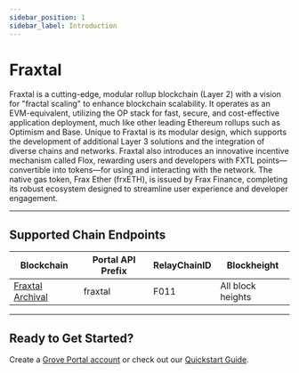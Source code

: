 ```yaml
---
sidebar_position: 1
sidebar_label: Introduction
---
```


# Fraxtal

Fraxtal is a cutting-edge, modular rollup blockchain (Layer 2) with a vision for "fractal scaling" to enhance blockchain scalability. It operates as an EVM-equivalent, utilizing the OP stack for fast, secure, and cost-effective application deployment, much like other leading Ethereum rollups such as Optimism and Base. Unique to Fraxtal is its modular design, which supports the development of additional Layer 3 solutions and the integration of diverse chains and networks. Fraxtal also introduces an innovative incentive mechanism called Flox, rewarding users and developers with FXTL points—convertible into tokens—for using and interacting with the network. The native gas token, Frax Ether (frxETH), is issued by Frax Finance, completing its robust ecosystem designed to streamline user experience and developer engagement.

---

## Supported Chain Endpoints

| Blockchain                                 | Portal API Prefix | RelayChainID | Blockheight         |
| ------------------------------------------ | ----------------- | ------------ | ------------------- |
| [Fraxtal Archival](./endpoints/fraxtal) | fraxtal     | F011         | All block heights |

---

## Ready to Get Started?

Create a [Grove Portal account](https://portal.grove.city) or check out our [Quickstart Guide](/guides/getting-started/quickstart).
